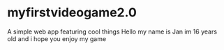 # myfirstvideogame2.0
A simple web app featuring cool things
Hello my name is Jan im 16 years old and i hope you enjoy my game
